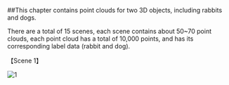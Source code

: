 ##This chapter contains point clouds for two 3D objects, including rabbits and dogs.

There are a total of 15 scenes, each scene contains about 50~70 point clouds, each point cloud has a total of 10,000 points, 
and has its corresponding label data (rabbit and dog).


【Scene 1】

![1](https://user-images.githubusercontent.com/82630423/183349520-74d9be30-dd84-4b20-92c7-9a703bd6b853.jpg)
